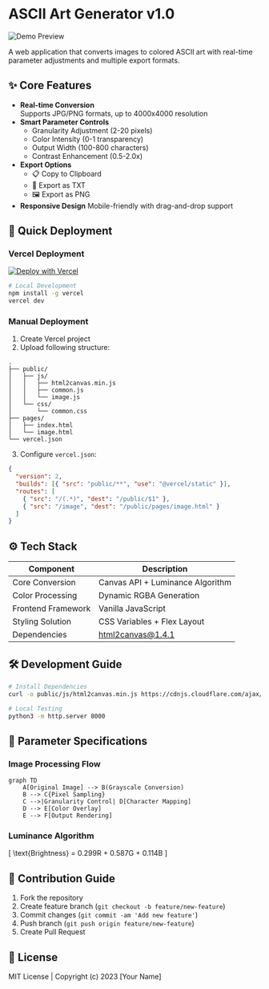 # ASCII Art Generator v1.0

![Demo Preview](https://via.placeholder.com/800x400.png?text=ASCII+Art+Demo)

A web application that converts images to colored ASCII art with real-time parameter adjustments and multiple export formats.

## ✨ Core Features

- **Real-time Conversion**  
  Supports JPG/PNG formats, up to 4000x4000 resolution
- **Smart Parameter Controls**
  - Granularity Adjustment (2-20 pixels)
  - Color Intensity (0-1 transparency)
  - Output Width (100-800 characters)
  - Contrast Enhancement (0.5-2.0x)
- **Export Options**
  - 📋 Copy to Clipboard
  - 📄 Export as TXT
  - 🖼️ Export as PNG
- **Responsive Design**
  Mobile-friendly with drag-and-drop support

## 🚀 Quick Deployment

### Vercel Deployment
[![Deploy with Vercel](https://vercel.com/button)](https://vercel.com/new/clone?repository-url=YOUR_REPO_URL)

```bash
# Local Development
npm install -g vercel
vercel dev
```

### Manual Deployment
1. Create Vercel project
2. Upload following structure:
```
.
├── public/
│   ├── js/
│   │   ├── html2canvas.min.js
│   │   ├── common.js
│   │   └── image.js
│   └── css/
│       └── common.css
├── pages/
│   ├── index.html
│   └── image.html
└── vercel.json
```

3. Configure `vercel.json`:
```json
{
  "version": 2,
  "builds": [{ "src": "public/**", "use": "@vercel/static" }],
  "routes": [
    { "src": "/(.*)", "dest": "/public/$1" },
    { "src": "/image", "dest": "/public/pages/image.html" }
  ]
}
```

## ⚙️ Tech Stack

| Component | Description |
|-------|-------|
| Core Conversion | Canvas API + Luminance Algorithm |
| Color Processing | Dynamic RGBA Generation |
| Frontend Framework | Vanilla JavaScript |
| Styling Solution | CSS Variables + Flex Layout |
| Dependencies | html2canvas@1.4.1 |

## 🛠️ Development Guide

```bash
# Install Dependencies
curl -o public/js/html2canvas.min.js https://cdnjs.cloudflare.com/ajax/libs/html2canvas/1.4.1/html2canvas.min.js

# Local Testing
python3 -m http.server 8000
```

## 📜 Parameter Specifications

### Image Processing Flow
```mermaid
graph TD
    A[Original Image] --> B(Grayscale Conversion)
    B --> C{Pixel Sampling}
    C -->|Granularity Control| D[Character Mapping]
    D --> E[Color Overlay]
    E --> F[Output Rendering]
```

### Luminance Algorithm
\[
\text{Brightness} = 0.299R + 0.587G + 0.114B
\]

## 🤝 Contribution Guide

1. Fork the repository
2. Create feature branch (`git checkout -b feature/new-feature`)
3. Commit changes (`git commit -am 'Add new feature'`)
4. Push branch (`git push origin feature/new-feature`)
5. Create Pull Request

## 📄 License
MIT License | Copyright (c) 2023 [Your Name]